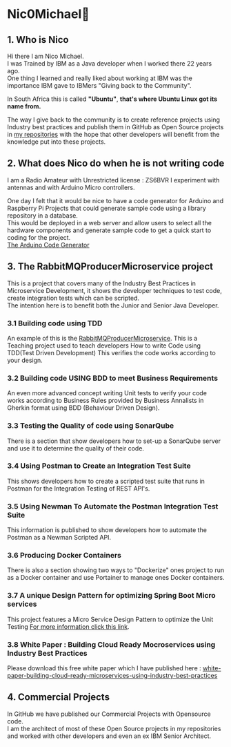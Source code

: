 # Nic0Michael👋


## 1. Who is Nico
Hi there I am Nico Michael.   
I was Trained by IBM as a Java developer when I worked there 22 years ago.     
One thing I learned and really liked about working at IBM was the importance IBM gave to IBMers "Giving back to the Community".   
 
In South Africa this is called **"Ubuntu"**, **that's where Ubuntu Linux got its name from.**  

The way I give back to the community is to create reference projects using Industry best practices and publish them in GitHub as Open Source projects in [my repositories](https://github.com/nic0michael) with the hope that other developers will benefit from the knowledge put into these projects.      

## 2. What does Nico do when he is not writing code
I am a Radio Amateur with Unrestricted license : ZS6BVR I experiment with antennas and with Arduino Micro controllers.    

One day I felt that it would be nice to have a code generator for Arduino and Raspberry Pi Projects that could generate sample code using a library repository in a database.    
This would be deployed in a web server and allow users to select all the hardware components and generate sample code to get a quick start to coding for the project.    
[The Arduino Code Generator](https://github.com/nic0michael/ArduinoCodeGenerator)
  


## 3. The RabbitMQProducerMicroservice project

This is a project that covers many of the Industry Best Practices in Microservice Development, it shows the developer techniques to test code, create integration tests which can be scripted.  
The intention here is to benefit both the Junior and Senior Java Developer.    

### 3.1 Building code using TDD
An example of this is the [RabbitMQProducerMicroservice](https://github.com/nic0michael/RabbitMQProducerMicroservice). This is a Teaching project used to teach  developers How to write Code using TDD(Test Driven Development) This verifies the code works according to your design.    
  
### 3.2 Building code USING BDD to meet Business Requirements  
An even more advanced concept writing Unit tests to verify your code works according to Business Rules provided by Business Annalists in Gherkin format using BDD (Behaviour Driven Design).    

### 3.3 Testing the Quality of code using SonarQube  
There is a section that show developers how to set-up a SonarQube server and use it to determine the quality of their code.   

### 3.4 Using Postman to Create an Integration Test Suite
This shows developers how to create a scripted test suite that runs in Postman for the Integration Testing of REST API's.   

### 3.5 Using Newman To Automate the Postman Integration Test Suite
This information is published to show developers how to automate the Postman as a Newman Scripted API.   

### 3.6 Producing Docker Containers  
There is also a section showing two ways to "Dockerize" ones project to run as a Docker container and use Portainer to manage ones Docker containers.   
  
### 3.7 A unique Design Pattern for optimizing Spring Boot Micro services
This project features a Micro Service Design Pattern to optimize the Unit Testing [For more information click this link](https://github.com/nic0michael/RabbitMQProducerMicroservice/blob/master/DesignPattern.md).   

### 3.8 White Paper : Building Cloud Ready Mocroservices using Industry Best Practices
Please download this free white paper which I have published here : 
[white-paper-building-cloud-ready-microservices-using-industry-best-practices](https://www.dvt.co.za/white-paper-building-cloud-ready-microservices-using-industry-best-practices)
     
## 4. Commercial Projects
In GitHub we have published our Commercial Projects with Opensource code.   
I am the architect of most of these Open Source projects in my repositories and worked with other developers and even an ex IBM Senior Architect.   


<!--
**nic0michael/nic0michael** is a ✨ _special_ ✨ repository because its `README.md` (this file) appears on your GitHub profile.   


Here are some ideas to get you started:

- 🔭 I’m currently working on ...
- 🌱 I’m currently learning ...
- 👯 I’m looking to collaborate on ...
- 🤔 I’m looking for help with ...
- 💬 Ask me about ...
- 📫 How to reach me: ...
- 😄 Pronouns: ...
- ⚡ Fun fact: ...
-->
